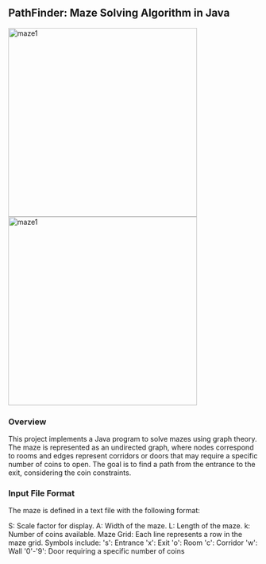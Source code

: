 ## PathFinder: Maze Solving Algorithm in Java

<img width="380" height = "380" alt="maze1" src="https://github.com/user-attachments/assets/4e2e4bbc-2f25-40b0-9f19-6130cb69bf47">
<img width="380" height = "380" alt="maze1" src="https://github.com/user-attachments/assets/6efec8e2-df5d-4eb7-b980-6aa9cb02205a">

### Overview

This project implements a Java program to solve mazes using graph theory. The maze is represented as an undirected graph, where nodes correspond to rooms and edges represent corridors or doors that may require a specific number of coins to open. The goal is to find a path from the entrance to the exit, considering the coin constraints.

### Input File Format
The maze is defined in a text file with the following format:

S: Scale factor for display.
A: Width of the maze.
L: Length of the maze.
k: Number of coins available.
Maze Grid: Each line represents a row in the maze grid. Symbols include:
's': Entrance
'x': Exit
'o': Room
'c': Corridor
'w': Wall
'0'-'9': Door requiring a specific number of coins
